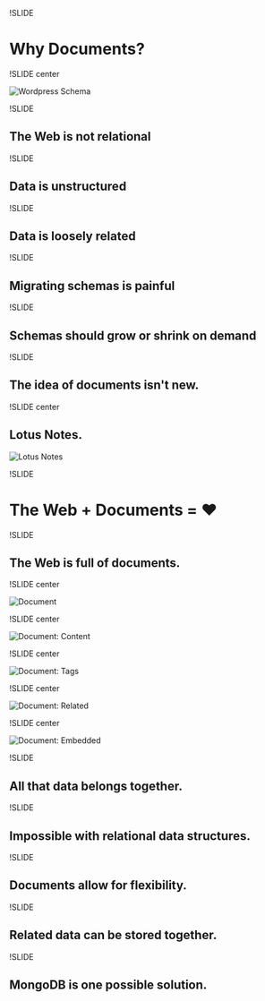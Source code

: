 !SLIDE

# Why Documents? #

!SLIDE center

![Wordpress Schema](wordpress_schema.jpg)

!SLIDE

## The Web is not relational ##

!SLIDE

## Data is unstructured ##

!SLIDE

## Data is loosely related ##

!SLIDE

## Migrating schemas is painful ##

!SLIDE

## Schemas should grow or shrink on demand ##

!SLIDE

## The idea of documents isn't new. ##

!SLIDE center

## Lotus Notes. ##

![Lotus Notes](lotus_notes.png)

!SLIDE

# The Web + Documents = <span class="heart">♥</span> #

!SLIDE

## The Web is full of documents. ##

!SLIDE center

![Document](document.jpg)

!SLIDE center

![Document: Content](document_contents.jpg)

!SLIDE center

![Document: Tags](document_tags.jpg)

!SLIDE center

![Document: Related](document_related.jpg)

!SLIDE center

![Document: Embedded](document_embedded.jpg)

!SLIDE

## All that data belongs together. ##

!SLIDE

## Impossible with relational data structures. ##

!SLIDE

## Documents allow for flexibility. ##

!SLIDE

## Related data can be stored together. ##

!SLIDE

## MongoDB is one possible solution. ##

